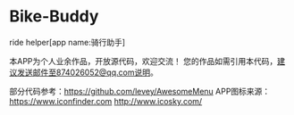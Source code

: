 Bike-Buddy
==========

ride helper[app name:骑行助手]

本APP为个人业余作品，开放源代码，欢迎交流！
您的作品如需引用本代码，建议发送邮件至874026052@qq.com说明。


部分代码参考：https://github.com/levey/AwesomeMenu
APP图标来源：https://www.iconfinder.com  http://www.icosky.com/
